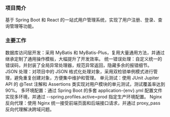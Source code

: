 ### 项目简介
基于 Spring Boot 和 React 的一站式用户管理系统，实现了用户注册、登录、查询管理等功能。

### 主要工作
数据库访问层开发：采用 MyBatis 和 MyBatis-Plus，复用大量通用方法，并通过继承定制了通用操作模板，大幅提升了开发效率。
统一错误处理：自定义统一的错误码，并封装了全局异常处理器，规范异常返回，隐藏多余的报错细节。
JSON 处理：对项目中的 JSON 格式化处理对象，采用双检锁单例模式进行管理，避免重复创建对象，方便集中维护和管理。
单元测试：使用 JUnit Jupiter API 的 @Test 注解和 Assertions 类实现对用户模块的单元测试，测试覆盖率达到 90%。
多环境配置：通过 Spring Boot 的多套 application-{env}.yml 配置文件实现多环境，并通过 --spring.profiles.active=prod 指定生产环境配置。
Nginx 反向代理：使用 Nginx 统一接受前端页面和后端接口请求，并通过 proxy_pass 反向代理解决跨域问题。
